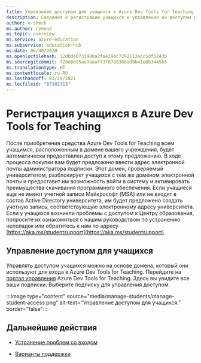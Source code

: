 ```yaml
---
title: Управление доступом для учащихся в Azure Dev Tools for Teaching
description: Сведения о регистрации учащихся и управлении их доступом в Azure Dev Tools for Teaching.
author: v-shmck
ms.author: rymend
ms.topic: overview
ms.service: azure-education
ms.subservice: education-hub
ms.date: 06/30/2020
ms.openlocfilehash: 12dbd40731480a2fae294c7292112ecc5df5243b
ms.sourcegitcommit: f28ebb95ae9aaaff3f87d8388a09b41e0b3445b5
ms.translationtype: HT
ms.contentlocale: ru-RU
ms.lasthandoff: 03/29/2021
ms.locfileid: "87101313"
---
```

# <a name="enrolling-students-in-azure-dev-tools-for-teaching"></a>Регистрация учащихся в Azure Dev Tools for Teaching
После приобретения средства Azure Dev Tools for Teaching всем учащимся, расположенным в домене вашего учреждения, будет автоматически предоставлен доступ к этому предложению. В ходе процесса покупки вам будет предложено ввести адрес электронной почты администратора подписки. Этот домен, проверяемый университетом, разблокирует учащихся с тем же доменом электронной почты и предоставит им возможность войти в систему и активировать преимущества скачивания программного обеспечения. Если учащиеся еще не имеют учетной записи Майкрософт (MSA) или не входят в состав Active Directory университета, им будет предложено создать учетную запись, соответствующую электронному адресу университета. Если у учащихся возникли проблемы с доступом к Центру образования, попросите их ознакомиться с нашим руководством по устранению неполадок или обратитесь к нам по адресу [https://aka.ms/studentsupport](https://aka.ms/studentsupport).

## <a name="managing-access-for-students"></a>Управление доступом для учащихся
Управлять доступом учащихся можно на основе домена, который они используют для входа в Azure Dev Tools for Teaching. Перейдите на [портал управления](https://azureforeducation.microsoft.com/en-us/account/Subscriptions) Azure Dev Tools for Teaching. Здесь вы увидите все ваши подписки. Выберите подписку для управления доступом.

:::image type="content" source="media/manage-students/manage-student-access.png" alt-text="Управление доступом для учащихся." border="false":::

## <a name="next-steps"></a>Дальнейшие действия   
- [Устранение проблем со входом](troubleshoot-login.md)

- [Варианты поддержки](program-support.md)
